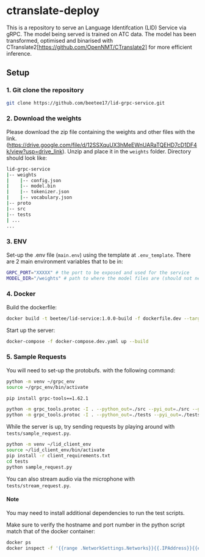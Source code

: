 # ctranslate-deploy

This is a repository to serve an Language Identifcation (LID) Service via gRPC. The model being served is trained on ATC data. The model has been transformed, optimised and binarised with CTranslate2[https://github.com/OpenNMT/CTranslate2] for more efficient inference.

## Setup

### 1. Git clone the repository

```sh
git clone https://github.com/beetee17/lid-grpc-service.git
```

### 2. Download the weights

Please download the zip file containing the weights and other files with the link. (https://drive.google.com/file/d/12SSXquUX3hMeEWnUARaTQEHD7cD1DF4k/view?usp=drive_link). Unzip and place it in the `weights` folder. Directory should look like:

```sh
lid-grpc-service
|-- weights
|    |-- config.json
|    |-- model.bin
|    |-- tokenizer.json
|    |-- vocabulary.json
|-- proto
|-- src
|-- tests
| ...
...
```

### 3. ENV
Set-up the .env file (`main.env`) using the template at `.env_template`. There are 2 main environment variables that to be in:

```sh
GRPC_PORT="XXXXX" # the port to be exposed and used for the service
MODEL_DIR="/weights" # path to where the model files are (should not need to be changed)
```

### 4. Docker

Build the dockerfile:
```sh
docker build -t beetee/lid-service:1.0.0-build -f dockerfile.dev --target build .
```

Start up the server:
```sh
docker-compose -f docker-compose.dev.yaml up --build
```

### 5. Sample Requests
You will need to set-up the protobufs. with the following command:

```sh
python -m venv ~/grpc_env
source ~/grpc_env/bin/activate

pip install grpc-tools==1.62.1

python -m grpc_tools.protoc -I . --python_out=./src --pyi_out=./src --grpc_python_out=./src ./proto/lid.proto
python -m grpc_tools.protoc -I . --python_out=./tests --pyi_out=./tests --grpc_python_out=./tests ./proto/lid.proto
```

While the server is up, try sending requests by playing around with `tests/sample_request.py`. 

```sh
python -m venv ~/lid_client_env
source ~/lid_client_env/bin/activate
pip install -r client_requirements.txt
cd tests
python sample_request.py
```

You can also stream audio via the microphone with `tests/stream_request.py`.

#### Note

You may need to install additional dependencies to run the test scripts.

Make sure to verify the hostname and port number in the python script match that of the docker container:

```sh
docker ps
docker inspect -f '{{range .NetworkSettings.Networks}}{{.IPAddress}}{{end}}' <container_id_or_name>
```